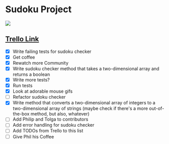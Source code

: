 # Sudoku Project

![](https://media.giphy.com/media/EPwELUbhreEPC/giphy.gif)

## [Trello Link](https://trello.com/b/woCNGoWu/sudoku-board)

- [x] Write failing tests for sudoku checker
- [x] Get coffee
- [x] Rewatch more Community
- [x] Write sudoku checker method that takes a two-dimensional array and returns a boolean
- [x] Write more tests?
- [x] Run tests
- [x] Look at adorable mouse gifs
- [ ] Refactor sudoku checker
- [x] Write method that converts a two-dimensional array of integers to a two-dimensional array of strings (maybe check if there's a more out-of-the-box method, but also, whatever)
- [ ] Add Philip and Tolga to contributors
- [ ] Add error handling for sudoku checker
- [ ] Add TODOs from Trello to this list
- [ ] Give Phil his Coffee
